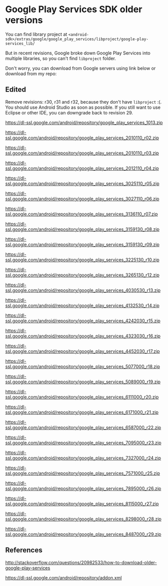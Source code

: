 # Google Play Services SDK older versions

You can find library project at `<android-sdk>/extras/google/google_play_services/libproject/google-play-services_lib/`

But in recent revisions, Google broke down Google Play Services into multiple libraries, so you can't find `libproject` folder.

Don't worry, you can download from Google servers using link below or download from my repo:

## Edited

Remove revisions: r30, r31 and r32, because they don't have `libproject` :(. You should use Android Studio as soon as possible. If you still want to use Eclipse or other IDE, you can downgrade back to revision 29.

https://dl-ssl.google.com/android/repository/google_play_services_1013.zip

https://dl-ssl.google.com/android/repository/google_play_services_2010110_r02.zip

https://dl-ssl.google.com/android/repository/google_play_services_2010110_r03.zip

https://dl-ssl.google.com/android/repository/google_play_services_2012110_r04.zip

https://dl-ssl.google.com/android/repository/google_play_services_3025110_r05.zip

https://dl-ssl.google.com/android/repository/google_play_services_3027110_r06.zip

https://dl-ssl.google.com/android/repository/google_play_services_3136110_r07.zip

https://dl-ssl.google.com/android/repository/google_play_services_3159130_r08.zip

https://dl-ssl.google.com/android/repository/google_play_services_3159130_r09.zip

https://dl-ssl.google.com/android/repository/google_play_services_3225130_r10.zip

https://dl-ssl.google.com/android/repository/google_play_services_3265130_r12.zip

https://dl-ssl.google.com/android/repository/google_play_services_4030530_r13.zip

https://dl-ssl.google.com/android/repository/google_play_services_4132530_r14.zip

https://dl-ssl.google.com/android/repository/google_play_services_4242030_r15.zip

https://dl-ssl.google.com/android/repository/google_play_services_4323030_r16.zip

https://dl-ssl.google.com/android/repository/google_play_services_4452030_r17.zip

https://dl-ssl.google.com/android/repository/google_play_services_5077000_r18.zip

https://dl-ssl.google.com/android/repository/google_play_services_5089000_r19.zip

https://dl-ssl.google.com/android/repository/google_play_services_6111000_r20.zip

https://dl-ssl.google.com/android/repository/google_play_services_6171000_r21.zip

https://dl-ssl.google.com/android/repository/google_play_services_6587000_r22.zip

https://dl-ssl.google.com/android/repository/google_play_services_7095000_r23.zip

https://dl-ssl.google.com/android/repository/google_play_services_7327000_r24.zip

https://dl-ssl.google.com/android/repository/google_play_services_7571000_r25.zip

https://dl-ssl.google.com/android/repository/google_play_services_7895000_r26.zip

https://dl-ssl.google.com/android/repository/google_play_services_8115000_r27.zip

https://dl-ssl.google.com/android/repository/google_play_services_8298000_r28.zip

https://dl-ssl.google.com/android/repository/google_play_services_8487000_r29.zip


## References

http://stackoverflow.com/questions/20982533/how-to-download-older-google-play-services

https://dl-ssl.google.com/android/repository/addon.xml